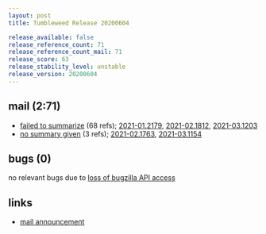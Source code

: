 ```yaml
---
layout: post
title: Tumbleweed Release 20200604

release_available: false
release_reference_count: 71
release_reference_count_mail: 71
release_score: 63
release_stability_level: unstable
release_version: 20200604
---
```


## mail (2:71)

- [failed to summarize](https://lists.opensuse.org/opensuse-factory/2020-06/msg00109.html) (68 refs); [2021-01.2179](https://github.com/boombatower/tumbleweed-review/issues/10), [2021-02.1812](https://github.com/boombatower/tumbleweed-review/issues/10), [2021-03.1203](https://github.com/boombatower/tumbleweed-review/issues/10)
- [no summary given](https://github.com/boombatower/tumbleweed-review/issues/10) (3 refs); [2021-02.1763](https://github.com/boombatower/tumbleweed-review/issues/10), [2021-03.1154](https://github.com/boombatower/tumbleweed-review/issues/10)

## bugs (0)

<!--more-->

no relevant bugs due to [loss of bugzilla API access](https://bugzilla.opensuse.org/show_bug.cgi?id=1157722)



## links

- [mail announcement](https://github.com/boombatower/tumbleweed-review/issues/10)
